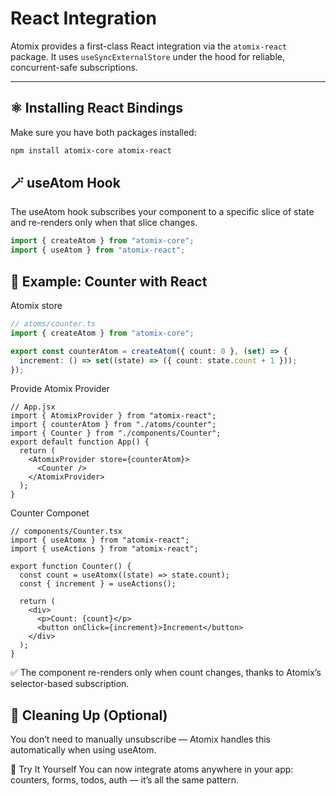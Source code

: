 # React Integration

Atomix provides a first-class React integration via the `atomix-react` package. It uses `useSyncExternalStore` under the hood for reliable, concurrent-safe subscriptions.

---

## ⚛️ Installing React Bindings

Make sure you have both packages installed:

```bash
npm install atomix-core atomix-react
```

## 🪄 useAtom Hook

The useAtom hook subscribes your component to a specific slice of state and re-renders only when that slice changes.

```ts
import { createAtom } from "atomix-core";
import { useAtom } from "atomix-react";
```

## 🧠 Example: Counter with React

Atomix store

```ts
// atoms/counter.ts
import { createAtom } from "atomix-core";

export const counterAtom = createAtom({ count: 0 }, (set) => {
  increment: () => set((state) => ({ count: state.count + 1 }));
});
```

Provide Atomix Provider

```tsx
// App.jsx
import { AtomixProvider } from "atomix-react";
import { counterAtom } from "./atoms/counter";
import { Counter } from "./components/Counter";
export default function App() {
  return (
    <AtomixProvider store={counterAtom}>
      <Counter />
    </AtomixProvider>
  );
}
```

Counter Componet

```tsx
// components/Counter.tsx
import { useAtomx } from "atomix-react";
import { useActions } from "atomix-react";

export function Counter() {
  const count = useAtomx((state) => state.count);
  const { increment } = useActions();

  return (
    <div>
      <p>Count: {count}</p>
      <button onClick={increment}>Increment</button>
    </div>
  );
}
```

✅ The component re-renders only when count changes, thanks to Atomix’s selector-based subscription.

## 🧹 Cleaning Up (Optional)

You don’t need to manually unsubscribe — Atomix handles this automatically when using useAtom.

🧪 Try It Yourself
You can now integrate atoms anywhere in your app: counters, forms, todos, auth — it’s all the same pattern.
